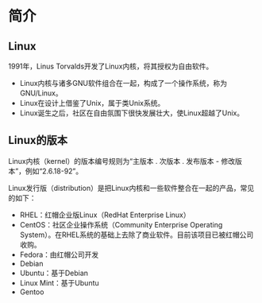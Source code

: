 # 简介

## Linux

1991年，Linus Torvalds开发了Linux内核，将其授权为自由软件。

- Linux内核与诸多GNU软件组合在一起，构成了一个操作系统，称为GNU/Linux。
- Linux在设计上借鉴了Unix，属于类Unix系统。
- Linux诞生之后，社区在自由氛围下很快发展壮大，使Linux超越了Unix。

## Linux的版本

Linux内核（kernel）的版本编号规则为“主版本 . 次版本 . 发布版本 - 修改版本”，例如“2.6.18-92”。

Linux发行版（distribution）是把Linux内核和一些软件整合在一起的产品，常见的如下：

- RHEL：红帽企业版Linux（RedHat Enterprise Linux）
- CentOS：社区企业操作系统（Community Enterprise Operating System）。在RHEL系统的基础上去除了商业软件。目前该项目已被红帽公司收购。
- Fedora：由红帽公司开发
- Debian
- Ubuntu：基于Debian
- Linux Mint：基于Ubuntu
- Gentoo
